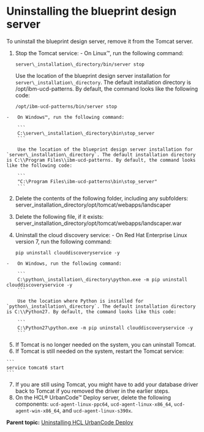 # Uninstalling the blueprint design server

To uninstall the blueprint design server, remove it from the Tomcat server.

1.   Stop the Tomcat service: 
    -   On Linux™, run the following command:

        ```
        server\_installation\_directory/bin/server stop
        ```

        Use the location of the blueprint design server installation for `server\_installation\_directory`. The default installation directory is /opt/ibm-ucd-patterns. By default, the command looks like the following code:

        ```
        /opt/ibm-ucd-patterns/bin/server stop
        ```

    -   On Windows™, run the following command:

        ```
        C:\server\_installation\_directory\bin\stop_server
        ```

        Use the location of the blueprint design server installation for `server\_installation\_directory`. The default installation directory is C:\\Program Files\\ibm-ucd-patterns. By default, the command looks like the following code:

        ```
        "C:\Program Files\ibm-ucd-patterns\bin\stop_server"
        ```

2.   Delete the contents of the following folder, including any subfolders: server\_installation\_directory/opt/tomcat/webapps/landscaper 
3.   Delete the following file, if it exists: server\_installation\_directory/opt/tomcat/webapps/landscaper.war 
4.   Uninstall the cloud discovery service: 
    -   On Red Hat Enterprise Linux version 7, run the following command:

        ```
        pip uninstall clouddiscoveryservice -y
        ```

    -   On Windows, run the following command:

        ```
        C:\python\_installation\_directory\python.exe -m pip uninstall clouddiscoveryservice -y
        ```

        Use the location where Python is installed for `python\_installation\_directory`. The default installation directory is C:\\Python27. By default, the command looks like this code:

        ```
        C:\Python27\python.exe -m pip uninstall clouddiscoveryservice -y
        ```

5.   If Tomcat is no longer needed on the system, you can uninstall Tomcat. 
6.   If Tomcat is still needed on the system, restart the Tomcat service: 

    ```
    service tomcat6 start
    ```

7.   If you are still using Tomcat, you might have to add your database driver back to Tomcat if you removed the driver in the earlier steps. 
8.   On the HCL® UrbanCode™ Deploy server, delete the following components: `ucd-agent-linux-ppc64`, `ucd-agent-linux-x86_64`, `ucd-agent-win-x86_64`, and `ucd-agent-linux-s390x`. 

**Parent topic:** [Uninstalling HCL UrbanCode Deploy](../../com.udeploy.install.doc/topics/uninstall_ch.md)

